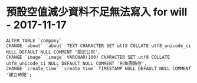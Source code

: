 # 預設空值減少資料不足無法寫入 for will - 2017-11-17

    ALTER TABLE `company` 
    CHANGE `about` `about` TEXT CHARACTER SET utf8 COLLATE utf8_unicode_ci NULL DEFAULT NULL COMMENT '關於公司', 
    CHANGE `image` `image` VARCHAR(100) CHARACTER SET utf8 COLLATE utf8_unicode_ci NULL DEFAULT NULL COMMENT '形象圖路徑', 
    CHANGE `create_time` `create_time` TIMESTAMP NULL DEFAULT NULL COMMENT '建立時間';

